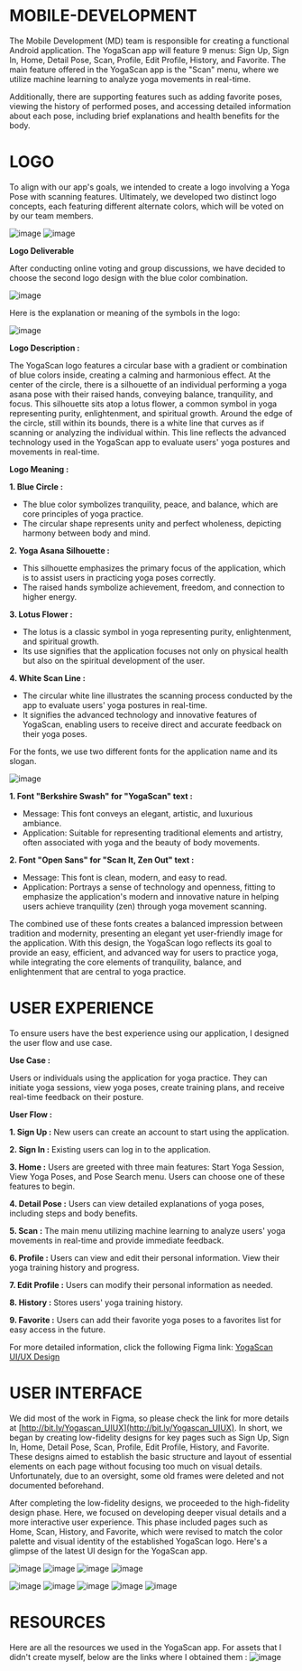 # MOBILE-DEVELOPMENT
The Mobile Development (MD) team is responsible for creating a functional Android application. The YogaScan app will feature 9 menus: Sign Up, Sign In, Home, Detail Pose, Scan, Profile, Edit Profile, History, and Favorite. The main feature offered in the YogaScan app is the "Scan" menu, where we utilize machine learning to analyze yoga movements in real-time. 

Additionally, there are supporting features such as adding favorite poses, viewing the history of performed poses, and accessing detailed information about each pose, including brief explanations and health benefits for the body.
# LOGO
To align with our app's goals, we intended to create a logo involving a Yoga Pose with scanning features. Ultimately, we developed two distinct logo concepts, each featuring different alternate colors, which will be voted on by our team members.

![image](https://github.com/Yogascan/yogascan-frontend/assets/112807546/562828ed-ac85-4afb-a937-99690eff833f)  ![image](https://github.com/Yogascan/yogascan-frontend/assets/112807546/c99f7589-1239-4cf1-b491-0fc2ada1db86)

**Logo Deliverable**

After conducting online voting and group discussions, we have decided to choose the second logo design with the blue color combination.

![image](https://github.com/Yogascan/yogascan-frontend/assets/112807546/e7aa39c1-f59f-4001-8ffe-ca228c4302c5)

Here is the explanation or meaning of the symbols in the logo:

![image](https://github.com/Yogascan/yogascan-frontend/assets/112807546/e22e2532-0c94-4ad5-aa70-a589651a948a)

**Logo Description :**

The YogaScan logo features a circular base with a gradient or combination of blue colors inside, creating a calming and harmonious effect. At the center of the circle, there is a silhouette of an individual performing a yoga asana pose with their raised hands, conveying balance, tranquility, and focus. This silhouette sits atop a lotus flower, a common symbol in yoga representing purity, enlightenment, and spiritual growth. Around the edge of the circle, still within its bounds, there is a white line that curves as if scanning or analyzing the individual within. This line reflects the advanced technology used in the YogaScan app to evaluate users' yoga postures and movements in real-time.

**Logo Meaning :**

**1. Blue Circle :**
- The blue color symbolizes tranquility, peace, and balance, which are core principles of yoga practice.
- The circular shape represents unity and perfect wholeness, depicting harmony between body and mind.
  
**2. Yoga Asana Silhouette :**
- This silhouette emphasizes the primary focus of the application, which is to assist users in practicing yoga poses correctly.
- The raised hands symbolize achievement, freedom, and connection to higher energy.
  
**3. Lotus Flower :**
- The lotus is a classic symbol in yoga representing purity, enlightenment, and spiritual growth.
- Its use signifies that the application focuses not only on physical health but also on the spiritual development of the user.
  
**4. White Scan Line :**
- The circular white line illustrates the scanning process conducted by the app to evaluate users' yoga postures in real-time.
- It signifies the advanced technology and innovative features of YogaScan, enabling users to receive direct and accurate feedback on their yoga poses.

For the fonts, we use two different fonts for the application name and its slogan.

![image](https://github.com/Yogascan/yogascan-frontend/assets/112807546/c8ced876-b068-476e-a2f9-ca6434d0a3f7)

**1. Font "Berkshire Swash" for "YogaScan" text :**
-	Message: This font conveys an elegant, artistic, and luxurious ambiance.
-	Application: Suitable for representing traditional elements and artistry, often associated with yoga and the beauty of body movements.

**2. Font "Open Sans" for "Scan It, Zen Out" text :**
-	Message: This font is clean, modern, and easy to read.
-	Application: Portrays a sense of technology and openness, fitting to emphasize the application's modern and innovative nature in helping users achieve tranquility (zen) through yoga movement scanning.

The combined use of these fonts creates a balanced impression between tradition and modernity, presenting an elegant yet user-friendly image for the application. With this design, the YogaScan logo reflects its goal to provide an easy, efficient, and advanced way for users to practice yoga, while integrating the core elements of tranquility, balance, and enlightenment that are central to yoga practice.


# USER EXPERIENCE
To ensure users have the best experience using our application, I designed the user flow and use case.

**Use Case :**

Users or individuals using the application for yoga practice. They can initiate yoga sessions, view yoga poses, create training plans, and receive real-time feedback on their posture.

**User Flow :**

**1.	Sign Up :** New users can create an account to start using the application.

**2.	Sign In :** Existing users can log in to the application.

**3.	Home :** Users are greeted with three main features: Start Yoga Session, View Yoga Poses, and Pose Search menu. Users can choose one of these features to begin.

**4.	Detail Pose :** Users can view detailed explanations of yoga poses, including steps and body benefits.

**5.	Scan :** The main menu utilizing machine learning to analyze users' yoga movements in real-time and provide immediate feedback.

**6.	Profile :** Users can view and edit their personal information. View their yoga training history and progress.

**7.	Edit Profile :** Users can modify their personal information as needed.

**8.	History :** Stores users' yoga training history.

**9.	Favorite :** Users can add their favorite yoga poses to a favorites list for easy access in the future.

For more detailed information, click the following Figma link: [YogaScan UI/UX Design](http://bit.ly/Yogascan_UIUX)  

# USER INTERFACE

We did most of the work in Figma, so please check the link for more details at [http://bit.ly/Yogascan_UIUX](http://bit.ly/Yogascan_UIUX). In short, we began by creating low-fidelity designs for key pages such as Sign Up, Sign In, Home, Detail Pose, Scan, Profile, Edit Profile, History, and Favorite. These designs aimed to establish the basic structure and layout of essential elements on each page without focusing too much on visual details. Unfortunately, due to an oversight, some old frames were deleted and not documented beforehand.

After completing the low-fidelity designs, we proceeded to the high-fidelity design phase. Here, we focused on developing deeper visual details and a more interactive user experience. This phase included pages such as Home, Scan, History, and Favorite, which were revised to match the color palette and visual identity of the established YogaScan logo. Here's a glimpse of the latest UI design for the YogaScan app.

![image](https://github.com/Yogascan/yogascan-frontend/assets/112807546/80c9a350-672b-4271-8d1d-e06e6ee42e45)	![image](https://github.com/Yogascan/yogascan-frontend/assets/112807546/082da806-23c4-4f8f-969a-dd8ed64c0efb)	![image](https://github.com/Yogascan/yogascan-frontend/assets/112807546/018e8d1e-21a3-4ffd-ae7e-787c0a3a3d29)	![image](https://github.com/Yogascan/yogascan-frontend/assets/112807546/ecaca81f-ecf2-4eea-948e-bad38eed4fc0)

![image](https://github.com/Yogascan/yogascan-frontend/assets/112807546/9e094e4c-a99c-4827-8027-24bdb217925d)	![image](https://github.com/Yogascan/yogascan-frontend/assets/112807546/21b068f1-0ae4-4c54-8c24-822017ccf552)	![image](https://github.com/Yogascan/yogascan-frontend/assets/112807546/c3a060fa-6a0c-4782-b260-09ab070eec34)	![image](https://github.com/Yogascan/yogascan-frontend/assets/112807546/9a482e74-d054-4db5-8e39-e641753d97e9)	![image](https://github.com/Yogascan/yogascan-frontend/assets/112807546/3d6d9bcc-f576-486e-92ec-e4428212ad5f)


# RESOURCES

Here are all the resources we used in the YogaScan app. For assets that I didn't create myself, below are the links where I obtained them :
![image](https://github.com/Yogascan/yogascan-frontend/assets/112807546/f8e4fdb7-357f-40b3-9bba-11da50edc16d)
